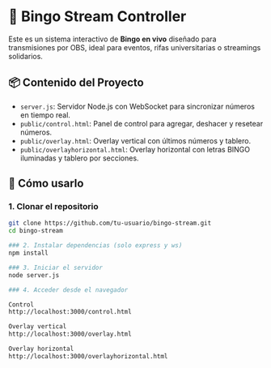 # 🎉 Bingo Stream Controller

Este es un sistema interactivo de **Bingo en vivo** diseñado para transmisiones por OBS, ideal para eventos, rifas universitarias o streamings solidarios.

## 📦 Contenido del Proyecto

- `server.js`: Servidor Node.js con WebSocket para sincronizar números en tiempo real.
- `public/control.html`: Panel de control para agregar, deshacer y resetear números.
- `public/overlay.html`: Overlay vertical con últimos números y tablero.
- `public/overlayhorizontal.html`: Overlay horizontal con letras BINGO iluminadas y tablero por secciones.

## 🚀 Cómo usarlo

### 1. Clonar el repositorio

```bash
git clone https://github.com/tu-usuario/bingo-stream.git
cd bingo-stream

### 2. Instalar dependencias (solo express y ws)
npm install

### 3. Iniciar el servidor
node server.js

### 4. Acceder desde el navegador

Control
http://localhost:3000/control.html

Overlay vertical
http://localhost:3000/overlay.html

Overlay horizontal
http://localhost:3000/overlayhorizontal.html

